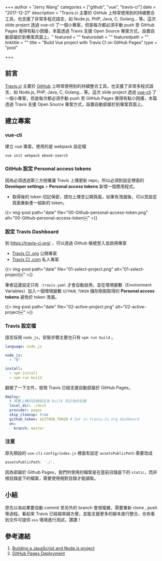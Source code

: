 +++
author = "Jerry Wang"
categories = ["github", "vue", "travis-ci"]
date = "2017-12-21"
description = "Travis.ci 主要於 GitHub 上時常使用到的持續整合工具，也支援了非常多程式語言，如 Node.js, PHP, Java, C, Golang… 等。這次 slide project 透過 vue-cli 了一個小專案，但是每次都必須手動 push 至 GitHub Pages 覺得有點小困擾，本篇透過 Travis 支援 Open Source 專案方式，設置自動部屬於到專案頁面上。"
featured = ""
featuredalt = ""
featuredpath = ""
linktitle = ""
title = "Build Vue project with Travis CI on GitHub Pages"
type = "post"

+++

## 前言

[Travis.ci](https://travis-ci.org/) 主要於 [GitHub](https://github.com/) 上時常使用到的持續整合工具，也支援了非常多程式語言，如 Node.js, PHP, Java, C, Golang... 等。這次 slide project 透過 [vue-cli](https://github.com/vuejs/vue-cli) 了一個小專案，但是每次都必須手動 push 至 GitHub Pages 覺得有點小困擾，本篇透過 Travis 支援 Open Source 專案方式，設置自動部屬於到專案頁面上。



## 建立專案

###  vue-cli

建立 vue 專案，使用的是 webpack 設定檔

```bash
vue init webpack ebook-search
```



### GitHub 設定 Personal access tokens

因為必須透過第三方授權讓 Travis 上傳更新 repo，所以必須到設定裡面的 **Developer settings** > **Personal access tokens** 新增一個應用程式。

* 取得後的 token 切記保密，請勿上傳至公開頁面，如果有洩漏後，可以至設定頁面重新產一組新的 token。

{{< img-post path="date" file="00-Github-personal-access-token.png" alt="00-Github-personal-access-token￼"  >}}


### 設定 Travis Dashboard

到 https://travis-ci.org/ ，可以透過 Github 帳號登入並啟用專案

* [Travis CI .org](https://travis-ci.org/auth) 公開專案
* [Travis CI .com](https://travis-ci.com/auth) 私人專案

{{< img-post path="date" file="01-select-project.png" alt="01-select-project￼"  >}}

筆者這邊設定只有 `.travis.yaml` 才會自動啟用，並在環境變數（Environment Variables）加入一個環境變數 `GITHUB_TOKEN` 儲存剛剛取得的  **Personal access tokens** 避免於 token 洩漏。

{{< img-post path="date" file="02-active-project.png" alt="02-active-project￼"  >}}

### Travis 設定檔

語言採用 `node_js`，安裝步驟主要也只有 `npm run build` 。

```yaml
language: node_js

node_js:
  - "8"

install:
  - npm install
  - npm run build
```

翻閱了一下文件，發現 Travis 已經支援自動部屬於 GitHub Pages。

```yaml
deploy:
  # 將要上傳的目錄設定為 build 完之後的目錄
  local_dir: ./dist
  provider: pages
  skip_cleanup: true
  github_token: $GITHUB_TOKEN # Set in travis-ci.org dashboard
  on:
    branch: master
```

### 注意

原先預設的 `vue-cli` `config/index.js` 裡面有設定 `assetsPublicPath` 需要改成

```js
assetsPublicPath: './',
```

因為部屬於 Github Pages，我們所使用的檔案是在當前目錄底下的 `static`，而非根目錄底下的檔案，需要使用相對目錄才能讀取。

## 小結

原先以為如果要自動 commit 至另外的 branch 會很複雜，需要重新 clone , push 等過程。看起來  Travis 已經越來越方便，並能支援更多的腳本進行整合，也有看到文件可提供 `osx` 環境進行測試，讚讚！

## 參考連結

1. [Building a JavaScript and Node.js project](https://docs.travis-ci.com/user/languages/javascript-with-nodejs/)
2. [GitHub Pages Deployment](https://docs.travis-ci.com/user/deployment/pages/)
